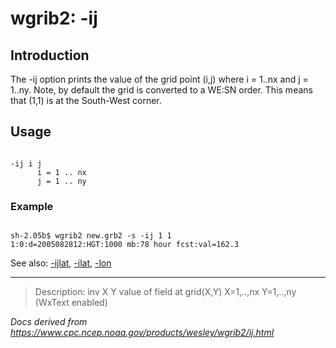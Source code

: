 # wgrib2: -ij

## Introduction

The -ij option prints the value of the grid point (i,j)
where i = 1..nx and j = 1..ny. Note, by default the grid is converted to a
WE:SN order. This means that (1,1) is at the South-West corner.

## Usage

```

-ij i j
      i = 1 .. nx
      j = 1 .. ny

```

### Example

```

sh-2.05b$ wgrib2 new.grb2 -s -ij 1 1
1:0:d=2005082812:HGT:1000 mb:78 hour fcst:val=162.3

```

See also: [-ijlat](./ijlat.md), [-ilat](./ilat.md), [-lon](./lon.md)

---

> Description: inv X Y value of field at grid(X,Y) X=1,..,nx Y=1,..,ny (WxText enabled)

_Docs derived from <https://www.cpc.ncep.noaa.gov/products/wesley/wgrib2/ij.html>_
